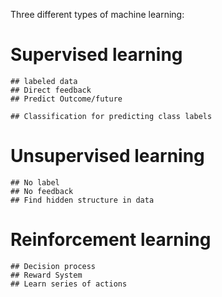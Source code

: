 Three different types of machine learning:
# Supervised learning
    ## labeled data
    ## Direct feedback
    ## Predict Outcome/future

    ## Classification for predicting class labels

# Unsupervised learning
    ## No label
    ## No feedback
    ## Find hidden structure in data
# Reinforcement learning
    ## Decision process
    ## Reward System
    ## Learn series of actions
